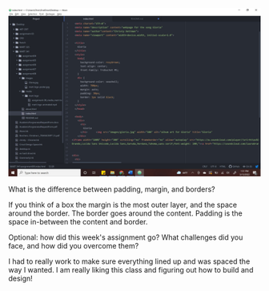 ![screenshot](./images/screenshot.JPG)

What is the difference between padding, margin, and borders?

If you think of a box the margin is the most outer layer, and the space around the border.
The border goes around the content.
Padding is the space in-between the content and border.

Optional: how did this week's assignment go? What challenges did you face, and how did you overcome them?

I had to really work to make sure everything lined up and was spaced the way I wanted. I am really liking this class and figuring out how to build and design! 
